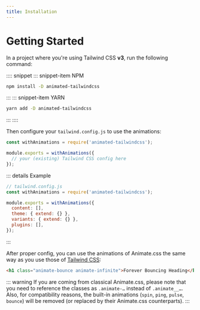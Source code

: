 ```yaml
---
title: Installation
---
```


<!-- markdownlint-disable MD025 -->

# Getting Started

In a project where you're using Tailwind CSS **v3**, run the following command:

:::: snippet
::: snippet-item NPM

```bash
npm install -D animated-tailwindcss
```

:::
::: snippet-item YARN

```bash
yarn add -D animated-tailwindcss
```

:::
::::

Then configure your `tailwind.config.js` to use the animations:

```js
const withAnimations = require('animated-tailwindcss');

module.exports = withAnimations({
  // your (existing) Tailwind CSS config here
});
```

::: details Example

```js
// tailwind.config.js
const withAnimations = require('animated-tailwindcss');

module.exports = withAnimations({
  content: [],
  theme: { extend: {} },
  variants: { extend: {} },
  plugins: [],
});
```

:::

After proper config, you can use the animations of Animate.css the same way as you use those of [Tailwind CSS](https://tailwindcss.com/docs/animation):

```html
<h1 class="animate-bounce animate-infinite">Forever Bouncing Heading</h1>
```

::: warning
If you are coming from classical Animate.css, please note that you need to reference the classes as `.animate-…` instead of `.animate__…`. Also, for compatibility reasons, the built-in animations (`spin`, `ping`, `pulse`, `bounce`) will be removed (or replaced by their Animate.css counterparts).
:::

